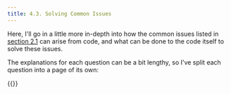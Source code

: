 ```yaml
---
title: 4.3. Solving Common Issues
---
```


Here, I'll go in a little more in-depth into how the common issues listed in [section 2.1](/2-design/common-issues) can arise from code, and what can be done to the code itself to solve these issues. 

The explanations for each question can be a bit lengthy, so I've split each question into a page of its own: 

{{<toc-tree>}}